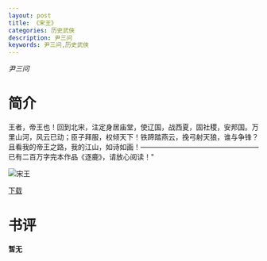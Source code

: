```yaml
---
layout: post
title: 《宋王》
categories: 历史武侠
description: 尹三问
keywords: 尹三问,历史武侠
---
```

*尹三问*
# 简介
王者，帝王也！回到北宋，注定身居庙堂，使辽国，战西夏，固社稷，安邦国。万里山河，风云已动；臣子拜服，权倾天下！铁蹄踏燕云，挽弓射天狼，谁与争锋？且看我的帝王之路，我的江山，如诗如画！—————————————————已有二百万字完本作品《逐鹿》，请放心阅读！"

![宋王](https://cdn.jsdelivr.net/gh/YYbooks0/yybooks0img@master/bookscover2/宋王.jpg)

[下载](https://link.jscdn.cn/1drv/aHR0cHM6Ly8xZHJ2Lm1zL3QvcyFBaGU2R2dNWmVFb2poeGFYS3RHQk5sMGJNdXNSP2U9RHN0UjFL.txt)

# 书评
**暂无**